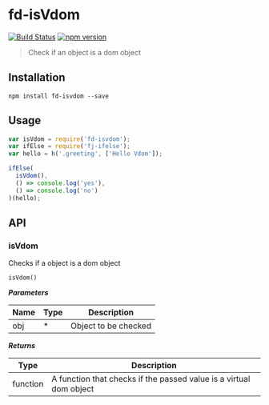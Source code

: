 # fd-isVdom

[![Build Status](https://travis-ci.org/fp-dom/fd-isVdom.svg)](https://travis-ci.org/fp-dom/fd-isVdom) [![npm version](https://badge.fury.io/js/fd-isvdom.svg)](http://badge.fury.io/js/fd-isvdom)
> Check if an object is a dom object

## Installation

`npm install fd-isvdom --save`

## Usage

```js
var isVdom = require('fd-isvdom');
var ifElse = require('fj-ifelse');
var hello = h('.greeting', ['Hello Vdom']);

ifElse(
  isVdom(),
  () => console.log('yes'),
  () => console.log('no')
)(hello);
```


## API

### isVdom

Checks if a object is a dom object

`isVdom()`

***Parameters***

| Name          | Type        | Description                |
| ------------- | ----------- | -------------------------- |
| obj           | *           | Object to be checked       |

***Returns***

| Type        | Description                                         |
| ----------- | --------------------------                          |
| function    | A function that checks if the passed value is a virtual dom object |
